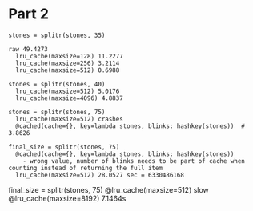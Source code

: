# Part 2

```
stones = splitr(stones, 35)

raw 49.4273
  lru_cache(maxsize=128) 11.2277
  lru_cache(maxsize=256) 3.2114
  lru_cache(maxsize=512) 0.6988

stones = splitr(stones, 40)
  lru_cache(maxsize=512) 5.0176
  lru_cache(maxsize=4096) 4.8837

stones = splitr(stones, 75)
  lru_cache(maxsize=512) crashes
  @cached(cache={}, key=lambda stones, blinks: hashkey(stones))  # 3.8626

final_size = splitr(stones, 75)
  @cached(cache={}, key=lambda stones, blinks: hashkey(stones))
    - wrong value, number of blinks needs to be part of cache when counting instead of returning the full item
  lru_cache(maxsize=512) 28.0527 sec = 6330486168

```

final_size = splitr(stones, 75)
@lru_cache(maxsize=512) slow
@lru_cache(maxsize=8192) 7.1464s
